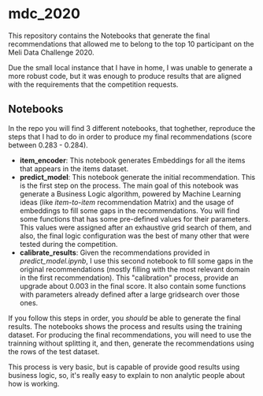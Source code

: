 # mdc_2020

This repository contains the Notebooks that generate the final recommendations that allowed me to belong to the top 10 participant on the Meli Data Challenge 2020.

Due the small local instance that I have in home, I was unable to generate a more robust code, but it was enough to produce results that are aligned with the requirements that the competition requests.

## Notebooks

In the repo you will find 3 different notebooks, that toghether, reproduce the steps that I had to do in order to produce my final recommendations (score between 0.283 - 0.284).

* __item_encoder__: This notebook generates Embeddings for all the items that appears in the items dataset.
* __predict_model__: This notebook generate the initial recommendation. This is the first step on the process. The main goal of this notebook was generate a Business Logic algorithm, powered by Machine Learning ideas (like *item-to-item* recommendation Matrix) and the usage of embeddings to fill some gaps in the recommendations. You will find some functions that has some pre-defined values for their parameters. This values were assigned after an exhaustive grid search of them, and also, the final logic configuration was the best of many other that were tested during the competition.
* __calibrate_results__: Given the recommendations provided in *predict_model.ipynb*, I use this second notebook to fill some gaps in the original recommendations (mostly filling with the most relevant domain in the first recommendation). This "calibration" process, provide an upgrade about 0.003 in the final score. It also contain some functions with parameters already defined after a large gridsearch over those ones.

If you follow this steps in order, you *should* be able to generate the final results. The notebooks shows the process and results using the training dataset. For producing the final recommendations, you will need to use the trainning without splitting it, and then, generate the recommendations using the rows of the test dataset.

This process is very basic, but is capable of provide good results using business logic, so, it's really easy to explain to non analytic people about how is working.
